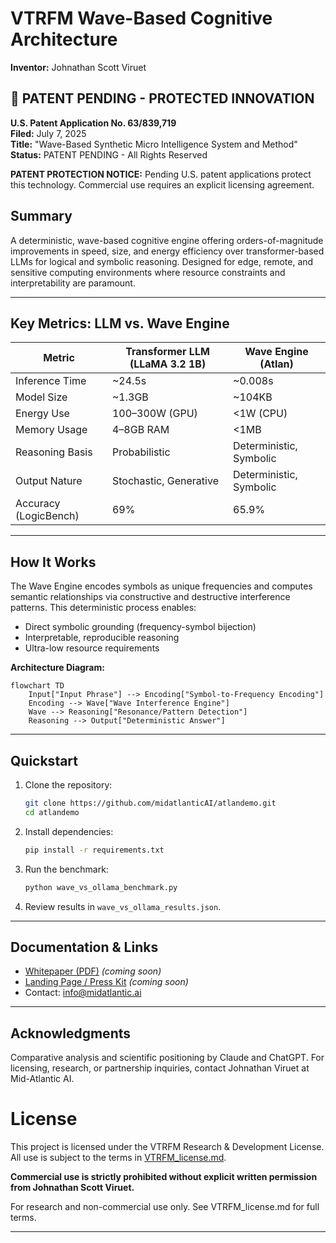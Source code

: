# VTRFM Wave-Based Cognitive Architecture

**Inventor:** Johnathan Scott Viruet

## 🔐 PATENT PENDING - PROTECTED INNOVATION
**U.S. Patent Application No. 63/839,719**  
**Filed:** July 7, 2025  
**Title:** "Wave-Based Synthetic Micro Intelligence System and Method"  
**Status:** PATENT PENDING - All Rights Reserved

 **PATENT PROTECTION NOTICE:** Pending U.S. patent applications protect this technology. 
Commercial use requires an explicit licensing agreement.
## Summary
A deterministic, wave-based cognitive engine offering orders-of-magnitude improvements in speed, size, and energy efficiency over transformer-based LLMs for logical and symbolic reasoning. Designed for edge, remote, and sensitive computing environments where resource constraints and interpretability are paramount.

---

## Key Metrics: LLM vs. Wave Engine

| Metric                | Transformer LLM (LLaMA 3.2 1B) | Wave Engine (Atlan) |
|----------------------|-------------------------------|---------------------|
| Inference Time       | ~24.5s                        | ~0.008s             |
| Model Size           | ~1.3GB                        | ~104KB              |
| Energy Use           | 100–300W (GPU)                | <1W (CPU)           |
| Memory Usage         | 4–8GB RAM                     | <1MB                |
| Reasoning Basis      | Probabilistic                 | Deterministic, Symbolic |
| Output Nature        | Stochastic, Generative        | Deterministic, Symbolic |
| Accuracy (LogicBench)| 69%                           | 65.9%               |

---

## How It Works
The Wave Engine encodes symbols as unique frequencies and computes semantic relationships via constructive and destructive interference patterns. This deterministic process enables:
- Direct symbolic grounding (frequency-symbol bijection)
- Interpretable, reproducible reasoning
- Ultra-low resource requirements

**Architecture Diagram:**
```
flowchart TD
    Input["Input Phrase"] --> Encoding["Symbol-to-Frequency Encoding"]
    Encoding --> Wave["Wave Interference Engine"]
    Wave --> Reasoning["Resonance/Pattern Detection"]
    Reasoning --> Output["Deterministic Answer"]
```

---

## Quickstart
1. Clone the repository:
   ```sh
   git clone https://github.com/midatlanticAI/atlandemo.git
   cd atlandemo
   ```
2. Install dependencies:
   ```sh
   pip install -r requirements.txt
   ```
3. Run the benchmark:
   ```sh
   python wave_vs_ollama_benchmark.py
   ```
4. Review results in `wave_vs_ollama_results.json`.

---

## Documentation & Links
- [Whitepaper (PDF)](link-to-whitepaper) *(coming soon)*
- [Landing Page / Press Kit](link-to-landing-page) *(coming soon)*
- Contact: info@midatlantic.ai

---

## Acknowledgments
Comparative analysis and scientific positioning by Claude and ChatGPT. For licensing, research, or partnership inquiries, contact Johnathan Viruet at Mid-Atlantic AI.

# License

This project is licensed under the VTRFM Research & Development License. All use is subject to the terms in [VTRFM_license.md](./VTRFM_license.md).

**Commercial use is strictly prohibited without explicit written permission from Johnathan Scott Viruet.**

For research and non-commercial use only. See VTRFM_license.md for full terms.

---



